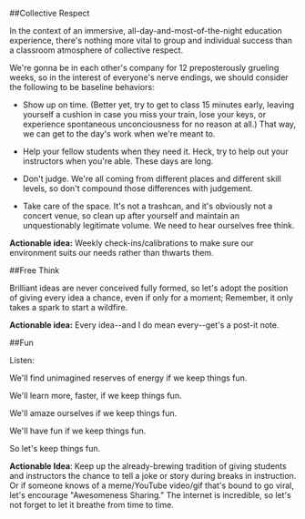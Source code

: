 


##Collective Respect 



In the context of an immersive, all-day-and-most-of-the-night education experience, there's nothing more vital to group and individual success than a classroom atmosphere of collective respect. 

We're gonna be in each other's company for 12 preposterously grueling weeks, so in the interest of   everyone's nerve endings, we should consider the following to be baseline  behaviors:

*	Show up on time. (Better yet, try to get to class 15 minutes early, leaving yourself a cushion in case you miss your train, lose your keys, or experience spontaneous unconciousness for no reason at all.) That way, we can get to the day's work when we're meant to.
 
*	Help your fellow students when they need it. Heck, try to help out your instructors when you're able. These days are long.

*	Don't judge. We're all coming from different places and different skill levels, so don't compound those differences with judgement. 

*	Take care of the space. It's not a trashcan, and it's obviously not a concert venue, so clean up after yourself and maintain an unquestionably legitimate volume. We need to hear ourselves free think.

__Actionable idea:__ Weekly check-ins/calibrations to make sure our environment suits our needs rather than thwarts them.


##Free Think


Brilliant ideas are never conceived fully formed, so let's adopt the position of giving every idea a chance, even if only for a moment; Remember, it only takes a spark to start a wildfire. 

__Actionable idea:__ Every idea--and I do mean every--get's a post-it note.

##Fun

Listen:

We'll find unimagined reserves of energy if we keep things fun. 

We'll learn more, faster, if we keep things fun.

We'll amaze ourselves if we keep things fun. 

We'll have fun if we keep things fun.

So let's keep things fun. 

__Actionable Idea__: Keep up the already-brewing tradition of giving students and instructors the chance to tell a joke or story during breaks in instruction. Or if someone knows of a meme/YouTube video/gif that's bound to go viral, let's encourage "Awesomeness Sharing." The internet is incredible, so let's not forget to let it breathe from time to time.



